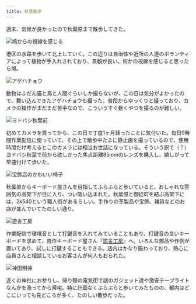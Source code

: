 ```yaml
---
title: 秋葉散歩
---
```

週末、気候が良かったので秋葉原まで散歩してきた。

![](https://lh3.googleusercontent.com/docs/ADP-6oE6ijGLCv6-l3aBGVGdh8cQOtkTZgXuF-f4NbOeSv1a3Xf6g2SWVbsVD_1wTCxxOY8L8ucve5g_gtIG7QTjKrZE8C4z_iaboqbdPqEAunl9t2J3tCGzPZClSxDAzV0UM-VpKJ54n4cXUSvJZS5cmu5CKP0xddYN1NndOfshZeerrQKfSJX4RJdKLZzvs4Ee8aWp7h9NjPVomD9inEELdv8jp11ZzjbNqNH0tOllqipOWn5kJvWA30TD9lxiRk_HZct2nLgGRG9fi0y-3qu87jx48JdkUubsZhRtSmPK9o7mxDH9rDLYTjQO3inZ9TtqmB4UQEw6Z4v4dklgMJanYOJDlej6GMhn4wiaaOMqp6LHyX5RHHp6eqkR-I23uXs6tgPCHlTJ6_W7q3Fgw0zx57wMDZ9gupZsT6goC_U50szzAFdD_yGcMcPzkHJGuMTHFEm7VUFapBlKuKe0rweoAM5O08hY5DmarxXNakxees4d9n0GacF1H6MNLq6xykzZQY23xfE1IwkzTH2Jn5JAClr60sy6BYfNVpvJyNF1VmYk4FnQ0gqv_pP1fm-MWX7Wsc4jdAiADouUP_9YZVf8po_yEEzm_bydvqhb-pRfnp7zJFca1ENxybY9GSTPUHyqrm-So1rBqSyBzagRJ6YkVvc9w6vJ4KyEClUyDjF59bPuxy4hkFUnnvFRuVIl1GPR8YxmLNYnQajSszrxtdwLP1vV2lYLClVDBu8AMtHVuxW0OoDVo4hiSM-lP39bCKoVvOe5fRUPgQhez3lZ-VN3hSdIVgpcHQG6FU889aW-5If7n2Lg0JH2C0WwHIFW0u10-4_xUb-dOVb1iEQG9dt1meos7dg8D03UpYGVBDMOsr_PbQ9vtrZP108Brtjul4EMSELOhjphCJhAy2a-g4WSuAR2A1yLfDpb7ZvtQUIwcMeV_RC90om5lKnrAvWKxtkJ-uCuAAKvXYFRjV16tMwdWWzlqTTsY9jkEhcrOPvJNZxqFTWAPfPVAcOZ3zB8maS2rqR64_TdMShjmwyhJSpKN9bxtkX4UYGP7egFpaU4keM30WoBuPvrv5fVd14_r2wKzsKx_-g5MzgQr24eu6bqmb-gnVKiJsR-43SU3Cy9XKzl_uqIowUMqMrz6hg_dITXBK3HXRXX-bMzF4wpQqnmqqGSXXWXPD_74m95JEDMIkuDV4uqfEa82HDg1X1zJe_pWf40tCMpioVCGt3rY_RKslCMxqt_UXaB3caCBiHgWbimdcfMvA "鳩からの視線を感じる")

港区の水路を歩いて北上していく。この辺りは自治体や近所の人達のボランティアによって植物が手入れされており、景観が良い。何かの視線を感じると思ったら鳩。

![](https://lh3.googleusercontent.com/docs/ADP-6oFR91GHRpYYjUJ2X0hjR4CQqbt91nzpAY0LBZeqCgjPHFRM7cUvvn618f1VjO7MqciA4ozRPvl0mGJi-TP8auRNe00Qe6Nd0bXfmn6tsQsBULRzQiq_Y6kL-xKGaLcmCUzo6d-DyNpGy0mUb7xzKQ7vPmAL-nr4DbXUk6--tTmqpDMKbCzevp_NzpHVHe9lZ9X9Slrol7j00UgwaY5dPyUpTgxhIil1wFOfC-14Wjsy_Y1OGDYUYy9-f4GYSptG0ng-pUFjBasLNoQzeGEk6HiBZEvr2PmIpPLfE8gDp6--cNNUA_0S7QE6cMbmLLSfZv2X4q2vStrCE1HOk3y197XLodsUxbaK6zoY2kcdw92lwtlc7aP8sc6LwmAR3fJQoe6O19t63bXEvPKL2xRM6uG9zX4iiKSYs4_VKzwqqeN6lEh4R7bb0uvhnVdTfgm_qs_vjQFrC7uPnVrk4MJHHVe6rWxqHqpaMA8g-6NomelrTCPrcKGdGOACzwGwRB69XRyVvGnZ-DjaDjDO04O7eKXy1u3YaLdlF_pnda4El-XVq26MCpY7YgpRwVBFu3hou0xp1HjYIKfn8hyr9JJ5yfYnUeRPhwpw15vxiCOWbZNMs1abqL-LyGuY6iLGCQTUVjO33dOzUvl_k0NndqvXxKKROhYT64zyE8PN3qTD7LHvbsOZibUeQnaBhUUTx8UKX_ni6NG_Wuna-Gs1reHVFw0gXC_SYvqjpzJTFeIjPVTW2QrEQoZ3om72dQihCturPEuSoiBfr7uzA9V9ev3fD_U60aGALPzZEybIiPgeuOdffzG_7RrYMu44RV5LLOJY23z4m_FN0E6j-8OC-E-DM0WU_7nFCzVJ4LK-xTOvvLtrVQsAmaJvt0k6DC9hn6NbQUrjCWJ0Z-TmujBZzkLIZWanIYZR6AYdxO9q6-cb2AYLYJ_TWntjb8xaCj8txfretixPsg7Sf4Pzg3F_JLUJ3En6mKLR9j9oc2_iCfvc5UoWquPR7QAFQgs_CvsY0d5-CRqjNQQzE5zRiER1NlSjs-hMlW7Sq9JT__3ovh0NmZ4sm0HsLLA37DFMgk1HbooR7rcHZBl1L-ybz9kDaHLSpe5zDYnZJqfBnIXolfvoFn1YO2k8dulFMlPgKhLCC_O9TZzPzYXKFGsLp6sjYOkzjNDcOmmMGRE71eSYfTccDr_tLgsFu4qO-LSkcO6aaJy2uPzMa1iOLVF9SvCVecm1XDtzX6tPdrgiKgrW-9wEJNzcnyy34g "アゲハチョウ")

動物はふだん猫と鳥と人間ぐらいしか撮らないが、この日は気分がよかったので、舞い込んできたアゲハチョウも撮った。普段からゆっくりと撮っており、カメラの操作がまだまだ苦手なので、こういうすぐ動くやつを撮るのが難しい。

![](https://lh3.googleusercontent.com/docs/ADP-6oHf4Lbs_zKMaAoG5ecnh1efuLoFS71rjPIosREVF0RAjr1p1hlh0qIzEVjRWRZBkQpSkudwlgHwtkllZAG3Nf-P8YHrse_SxwF_i9cFLWmZPOz0GZQW9SgvcNR6QsCTjfI_SZz8gRdyen3ICQ0vuO-gxiIa2nR-dm2pChprBPQEb9n2w8ItB32cave_gv-HQb7XKfmkEL2CygNhJhcH0wno_eNoQvygxUmMG2DtB0pKp1NTiliJ_sJSgxSz8HVK_G69dMLGumZLdEnPJASl_9DUJdhfQxmJXz8bt7g_G2Bs2bQIlIRIvwZhn7EsTilPbdElyzLrdzJ_QkRm5gMFlPPC0OVBn-KJt-gnFdUHujy8ndGF7bCz8v5k-V1bGbd4w9jsjk5UKXDLXiVFJ8GUGBEKhb2KsURhfoxWN9yqT-LfGRCKshGtajLImuOc1HIT0fpn5k6wggfmRlz8n4NoBZagm_szkkM3OftCyQjA-S2RLmk7I0yILeXmspUltV5uqBQ5jF11jpkYFyX2M4HEEX3xXBLXYBvdhBNXD4bWoT85DUwNzd7NoA4gE8jNtbZvA1FbIhv_NbwU6-RKv3qM8fwDxhjcHhfe2pOse5IU6tJOhMVSYP5KSk7f0PnXHSlar_BxJpQpl18ywGo9mFpkeQTcZL_j-SOGTruq6olq1x6UqFjIA8tOQW5Oi9Z8pC7YgfDTMXpdV2lv3n3QKSV5BvK1Zx75Fh68QmtlrVxjiPsNtlDC8LDJfs93qvQhZk3CrmQZVWlLBihPDu14GWiXEao5IGZzRC23-ytRo2G2ZqlOjDjDv6jtXTi3HON_1NLGXCkoWeyMcgh6h6XdKIyZspnBC75hMOoxdxTMBqnkHyRvo1jJ0fahzx1OvnEON_AxpHpJV36cuwV_BtQayKQvMBEfYhBdK36JuH7gjIXagYTXBFn9zWOuYmdLzWQ5hyuDEVwuxxAq6wF0RM05YFMg6U_8Sy-jyr4cqhPgxwIl42w-dMdECemz5HHN3ApQIa68ema9IxBqrYCBiCjpkkyUGlg4URxna5cC_b7eORcHwiQIIZCAAvvBlo_cACyoAyj9wUgL9WIgZb0qvWIFL8jj_5IA6MsUntaJm6UQFhVl4ibIGQP57A1Zbs188dj0KdgGUUyxvBmMEdlKOPTyhc-0SdzVEIaIYGZ6uL-9XoH_P3ZKhnk-rN8yBxaN_OroJKkayyhREsZft4JF7FRW-irU_4re6wvyNjafMKI3L-5xRIvnRyHdNw "ヨドバシ秋葉前")

初めてカメラを買ってから、この日で丁度1ヶ月経ったことに気付いた。毎日9時間作業配信に使っていて、その上で散歩中たまに静止画を撮っているので、使用時間だけ考えるとこのカメラには相当お世話になっている。そういう訳で（？）ヨドバシ秋葉で前から欲しかった焦点距離85mmのレンズを購入し、嬉しがって早速付けて歩いた。

![](https://lh3.googleusercontent.com/docs/ADP-6oENrx2jXrSyPQsGLnhKcNTZ7QwKJm35mvwmzfwwKqgL0-jFHsBMQnRSchqvgiyRC3qcvGAyJiDpNTD0ewgSQZqEH6FCN6SJMwM4hvqv2pPZermGL-GiLI3MZCuZmXrvGq2-JB9Tf3Tt0SqnE6Qo334Ti9tN1L4IhDyNRHAAh7WIK8L8Uv_lcM4SXJNZtBp1SxEGc3VtVVzmIjLe6ebilLyF1p7UaXnf58-BXYxltKX-JTSDGdPgXnd3yKLsDpEWckrev0z3lSuNWjvjYhDSy8sntkhQR1kNo7cu8xbUyLRvuVhEj57OfExfvy96UzcUV45mTFlbeq8Ih97B896ouDDCuUhvnUrSkaCZeaJmWePO3tcw_PFSGo5eoN9tAqoLkT1UjMfc6hRowdFZQiNmi_iw6uhEBj6puzbb3nfNg8zPLdFxnSzPDX3XER0aIfYvb33g7WwTCh8nViI5K2Llxmv27jbtMyD_Cgzs199RTS6j6g6Nzl8kkmQWBLKZjpOQdvbSY0uVpwKEA5MBXFr7SafK-1YWuyq8Y0c5FbhK2AxVqT-grOfgCskYh0av-pMVUq-IRS97wNiv9jABANyDN6XCwjfjqpD_twBoPYDBfpBbn1R7dOR0hZQxSobfHGHzvESppR0dYCapDhcDoxqG_fPjB71DvZbZR1QnVUOuADdCY0wzZYIDLilP-57coK_TXRQBr5qwP4-ZVzeNi__nQlj9ihHwwrACu8sk9gI7GWQ7HXRuW5IK9zQMLhw6fMpMUYoI1xfTDnGTJtMZ57lEGtPL9wVOdktWHKpVXBYeYdLb_Rh2UJnNreqN7hbbQ5ptU5TSUZkWJtbctm69dOZjGyekRoBGTdaehif-5Ddk4YYWZM9iBpr70hChfiNzrYWpdSWVJkZcXeWj8Ev4tnNORuveOkH4ppDEYFFqTZeyz-dNqZ-57dy71qEES8Z1eAwHhsvse9ZZCdGvTSK6To516AkXPKSlJ-Bvk4cAbVsMvR1Kdq8v9d-eTCHKLLhOWAafxgafB7zcYIW5O-sut2iZkUbfv7Us0W70ImvsOjFcAuIX9OBhBR_3WdxhHuk_44DhV5Slf7cUp3zKSckp8K7-J7ehIH0uc4shX-EEPEik7zQUKAt_ammLrkWZvrDQlUl3dLiqREkn-CDPuzFXzrAP54Qa7YHxuDxxpB-rJQ0igMqaHMqtMTTd3CC-Qy9cs1XN90BVe8ixrJDhFn64t_ts4ysmHvgO7biATGLhuRPjSdzYrZIadQ "宝飾店のかわいい椅子")

秋葉原からキーボード屋さんを目指してふらふらと歩いていると、おしゃれな雰囲気の高架下が目に入り、つい吸い込まれた。秋葉原と御徒町を結ぶ高架下には、2k540という職人街があるらしい。手作りの革製品や宝飾、雑貨などのお店が並んでいてたのしい通り。

![](https://lh3.googleusercontent.com/docs/ADP-6oFFPq_796a-Im7-t2nZ4ahpDnJ-fnul753MdqfC5fKB6V31P5S_-yotzszM5aa7xArHRFRF8zV0KJu3xOki_E5z9V28l0BG_GpcIakgrzFLTZwDvhbGZpiuXIY3PdG5VK-ABZg_4XMmwafg2fh03-KvD3gR-_hM5XAqqWUwVvfZzsttSHWggf4IPexU1qFGHWuSaI39kW1kgIqKGcx1IduJhmRgo_prNsNU9BuwOIx6p4rqhh9cSiZ6O-lkkoG_8kr8EFlRrYP7_AvBL9UgTBzeSu3Pxgb9zJ-pTOLfBgZqrw-rDXxsOxEAiM7WAELa-H1cAE0NMr5o8vILBBU18XYCn5_MApBv1ZmKfwFXdZYPTZPxU_aB8HiQZHUu2IABPf3JuJ7SUFhgbJpqPzJUpTmcjBMGANng2ts1cqULuL2Rlh2eiie1gn43xJW2VKz6ACmgbez5Wx_Ey85eDKRWghqSR-28GaTaMG8055zQwIXZqJsUsjq1sC1bVbEJafRywT-uoLE74qBzXSw0HUIr_8OtreLzzFJ29TDGHTLzHdkqdeNNoLShv2NtWxuTzCGg1aqGym8aMsCFrOzQdWaTbor2xY9Ddsc9AqA1-P_g0-SA9orWKM5fk_eiPrl655WiS04_aNY_dD68ouyaxkpc26u-LD5xfzz6sHdU3v-N9NGQJfEBjXcSgtEw3utBa6IGoCSrhGBArwgW5F2uJU27mVchSHrUxDoO4khOg_iWhfd9x6SGKHBUMFULhVJYu8Kxk6IoyeN_bka0HsqHBooFhXljwErb21PV0-od8PnQJkaIEBKVipKfN97ujgdklRoctXeIj5jpHblJRKoo4vAHlGq1v-RYf21Px33jyVaip1E5IJiIpyOTxIjG8pKOV92nCjA5NcY-MgLG6M-zmAsTmVnRVbqQrwaqs1GaYEs6tczH1qTuAqpO03njxBcJBDC6Bhc9HXz0W5tQOOnAfrMAF4w2AWogbjZmEX3oyYWQPSO_z0_4NeARHORxvnZzohOJE3-CrEZ2c1VfgLKoyhecr3Ntoms3pkmeFWjraoxlOsjfJiXqGytzJMezkwGTaAr5nbvlmfO3NYZtQ4Dw-T-uL0AVW6Q5rhI9iQVaX6E01njYaTYIxgAP7MK-eSTT0zv4zkpBLxSaqEhKjL5thkVkYZEIlY-D_4oG3_Z6ayvfR0y5vtUEJ8n0Qi85uNmuSD5XI_cXA84_F3IIfyom0LBSqhvEmQfLXKACotCtoWPkWo92qu4Gxg "遊舎工房")

作業配信で環境音として打鍵音を入れてみていることもあり、打鍵音の良いキーボードを求めて、自作キーボード屋さん『[遊舎工房](https://yushakobo.jp/)』へ。いろんな部品や作例が置いてあり、試しに打鍵することもできる。店内はかなり賑わっており、熱心に店員さんと相談しているお客さんが何人もおられた。

![](https://lh3.googleusercontent.com/docs/ADP-6oHRTrYHFHvqa-nDrHEUxxS7o_7WzcvLifeTQ0ml0WFuwh0pfGC2e-2ONKlsfnYJbwaIT6hMk_7rNjs3cJE5cHuSyx2K2uKJ9ATHAWE9OrPOOLlYMDWdKyDrL5pnh3DmlJlhTSiH0J-N-TowjB2czeJLRoFmKG1ICxawvkEcpeJZELI6gTX8Xn8www3-2JVBlMj0RTZvMVfs1m_wLezbbG0vSq1F5b480vOU4ftOD1fGORuDTlvVQdBBobnAarEsO6TOogfDVWCdoKc1h6fonB1DoIamLlRgb35_a1yb-NsHxPkk4a-XReUDQAT-ZdCptJt2XbN6HzTFtB1AsjxSjmo8UJHb519oPLbAj_MXB8cuLQ9l6z0gYUulAUlgx38LdOCvwOqbe4oHuWWmyZxJGLZMPij7S7zbVX0nzdrRKgi_c4B2fEQOMpcRabfyxt3xLjrZxSLNMuMyOL5Uhk6azfg3s_M5UAXWWnWJMkM6MLPTo9v3uAyLDa96lNCrAMXh9E29eTultwQHDqvL_QSS3q4FbIgS-jM1K3HZkEvW48raF9EpX3SPb6JpjODYNACaXOeA65DzP7YrkjYE4B4soatloCNANn78YzVE_PeV3EdhY52tDGlEJtH3lUQWdxOWg2X5fxVnnT20tNBSs7muDk7jMCTGStxGXTcCl_cklBPvNCRxh2zTnjZqcWLq-Zp-zy3jCswya7Yn4__PNFv2ugahJ5xzxZmHHlHgmro9awGH74dlM6buzZfNoQBVDP693coYkhMprVoAkcSnM4Fcex3ndQT5H9UITS4JP0F9mVma61gjNi2vp20jcUNOQMDz3g-SqId_pYVlHT8BHUio7Lg8iPNvA81Jo9gBcVUzuApZza9zGZUWKQC0i1zuyOK5NBkO4LVKquGZoBP0Jz5xV2P4RDLjS1008PpX_V6TC5jwe3_a91hug7O1P1nJDPWb6iq4eRPAlhnhn6TQmbf1hgfXmZFzL2hVZJGQXXtY3H-D8wJKQ-RSuGLbxI4KGK0PiOMinU9ZXhbbE89OcdAn_Kw5O_DFcJoghlEu_C4kuw5kMrKHCJnrObArB_nBRnd44ixpCiAcKgVqaywxwKbtaFL-3rZ1Ba01v9vFZIrlWTobeIg8VjPSSdqJwzfhf7UIUUg7nPyB3pl2vcoU2xRrbw9-LafbVF53cSP1RhFza6_TMzBpNypldNGXw-jKCIfivAOFb6Vt-tLyophuZfzmzD9eJJVT_-718o5GjCovc-zhH6AFmg "神田明神")

近くの神社にお参りし、帰り際の電気街で謎のガジェット達や激安テープライトなんかを漁ってから帰宅。特に計画なくぶらぶらと歩いてみたものの、都内はどこにいっても見どころが多く、たのしい散歩だった。
